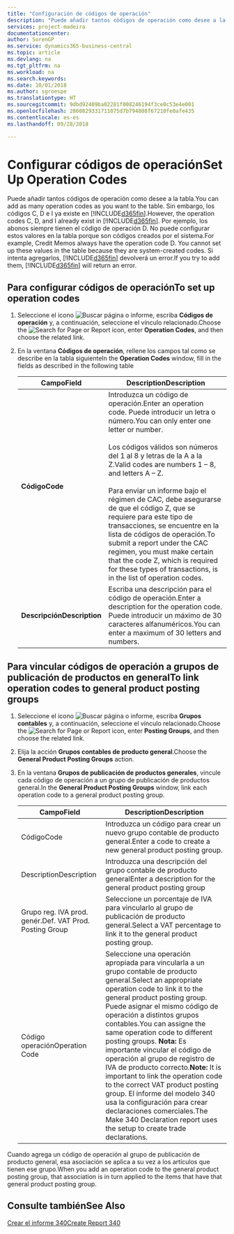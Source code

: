 ```yaml
---
title: "Configuración de códigos de operación"
description: "Puede añadir tantos códigos de operación como desee a la tabla. Sin embargo, los códigos C, D e I ya existe en Business Central."
services: project-madeira
documentationcenter: 
author: SorenGP
ms.service: dynamics365-business-central
ms.topic: article
ms.devlang: na
ms.tgt_pltfrm: na
ms.workload: na
ms.search.keywords: 
ms.date: 10/01/2018
ms.author: sgroespe
ms.translationtype: HT
ms.sourcegitcommit: 9dbd92409ba02281f008246194f3ce0c53e4e001
ms.openlocfilehash: 2860829331711075d7b794808f67210fe0afe435
ms.contentlocale: es-es
ms.lasthandoff: 09/28/2018

---
```

# <a name="set-up-operation-codes"></a><span data-ttu-id="1253a-104">Configurar códigos de operación</span><span class="sxs-lookup"><span data-stu-id="1253a-104">Set Up Operation Codes</span></span>
<span data-ttu-id="1253a-105">Puede añadir tantos códigos de operación como desee a la tabla.</span><span class="sxs-lookup"><span data-stu-id="1253a-105">You can add as many operation codes as you want to the table.</span></span> <span data-ttu-id="1253a-106">Sin embargo, los códigos C, D e I ya existe en [!INCLUDE[d365fin](../../includes/d365fin_md.md)].</span><span class="sxs-lookup"><span data-stu-id="1253a-106">However, the operation codes C, D, and I already exist in [!INCLUDE[d365fin](../../includes/d365fin_md.md)].</span></span> <span data-ttu-id="1253a-107">Por ejemplo, los abonos siempre tienen el código de operación D. No puede configurar estos valores en la tabla porque son códigos creados por el sistema.</span><span class="sxs-lookup"><span data-stu-id="1253a-107">For example, Credit Memos always have the operation code D. You cannot set up these values in the table because they are system-created codes.</span></span> <span data-ttu-id="1253a-108">Si intenta agregarlos, [!INCLUDE[d365fin](../../includes/d365fin_md.md)] devolverá un error.</span><span class="sxs-lookup"><span data-stu-id="1253a-108">If you try to add them, [!INCLUDE[d365fin](../../includes/d365fin_md.md)] will return an error.</span></span>  

## <a name="to-set-up-operation-codes"></a><span data-ttu-id="1253a-109">Para configurar códigos de operación</span><span class="sxs-lookup"><span data-stu-id="1253a-109">To set up operation codes</span></span>  

1.  <span data-ttu-id="1253a-110">Seleccione el icono ![Buscar página o informe](../../media/ui-search/search_small.png "icono Buscar página o informe"), escriba **Códigos de operación** y, a continuación, seleccione el vínculo relacionado.</span><span class="sxs-lookup"><span data-stu-id="1253a-110">Choose the ![Search for Page or Report](../../media/ui-search/search_small.png "Search for Page or Report icon") icon, enter **Operation Codes**, and then choose the related link.</span></span>  
2.  <span data-ttu-id="1253a-111">En la ventana **Códigos de operación**, rellene los campos tal como se describe en la tabla siguiente</span><span class="sxs-lookup"><span data-stu-id="1253a-111">In the **Operation Codes** window, fill in the fields as described in the following table</span></span>  

    |<span data-ttu-id="1253a-112">Campo</span><span class="sxs-lookup"><span data-stu-id="1253a-112">Field</span></span>|<span data-ttu-id="1253a-113">Description</span><span class="sxs-lookup"><span data-stu-id="1253a-113">Description</span></span>|  
    |---------------------------------|---------------------------------------|  
    |<span data-ttu-id="1253a-114">**Código**</span><span class="sxs-lookup"><span data-stu-id="1253a-114">**Code**</span></span>|<span data-ttu-id="1253a-115">Introduzca un código de operación.</span><span class="sxs-lookup"><span data-stu-id="1253a-115">Enter an operation code.</span></span> <span data-ttu-id="1253a-116">Puede introducir un letra o número.</span><span class="sxs-lookup"><span data-stu-id="1253a-116">You can only enter one letter or number.</span></span><br /><br /> <span data-ttu-id="1253a-117">Los códigos válidos son números del 1 al 8 y letras de la A a la Z.</span><span class="sxs-lookup"><span data-stu-id="1253a-117">Valid codes are numbers 1 – 8, and letters A – Z.</span></span><br /><br /> <span data-ttu-id="1253a-118">Para enviar un informe bajo el régimen de CAC, debe asegurarse de que el código Z, que se requiere para este tipo de transacciones, se encuentre en la lista de códigos de operación.</span><span class="sxs-lookup"><span data-stu-id="1253a-118">To submit a report under the CAC regimen, you must make certain that the code Z, which is required for these types of transactions, is in the list of operation codes.</span></span>|  
    |<span data-ttu-id="1253a-119">**Descripción**</span><span class="sxs-lookup"><span data-stu-id="1253a-119">**Description**</span></span>|<span data-ttu-id="1253a-120">Escriba una descripción para el código de operación.</span><span class="sxs-lookup"><span data-stu-id="1253a-120">Enter a description for the operation code.</span></span> <span data-ttu-id="1253a-121">Puede introducir un máximo de 30 caracteres alfanuméricos.</span><span class="sxs-lookup"><span data-stu-id="1253a-121">You can enter a maximum of 30 letters and numbers.</span></span>|  

## <a name="to-link-operation-codes-to-general-product-posting-groups"></a><span data-ttu-id="1253a-122">Para vincular códigos de operación a grupos de publicación de productos en general</span><span class="sxs-lookup"><span data-stu-id="1253a-122">To link operation codes to general product posting groups</span></span>  

1.  <span data-ttu-id="1253a-123">Seleccione el icono ![Buscar página o informe](../../media/ui-search/search_small.png "icono Buscar página o informe"), escriba **Grupos contables** y, a continuación, seleccione el vínculo relacionado.</span><span class="sxs-lookup"><span data-stu-id="1253a-123">Choose the ![Search for Page or Report](../../media/ui-search/search_small.png "Search for Page or Report icon") icon, enter **Posting Groups**, and then choose the related link.</span></span>  
2.  <span data-ttu-id="1253a-124">Elija la acción **Grupos contables de producto general**.</span><span class="sxs-lookup"><span data-stu-id="1253a-124">Choose the **General Product Posting Groups** action.</span></span>  
3.  <span data-ttu-id="1253a-125">En la ventana **Grupos de publicación de productos generales**, vincule cada código de operación a un grupo de publicación de productos general.</span><span class="sxs-lookup"><span data-stu-id="1253a-125">In the **General Product Posting Groups** window, link each operation code to a general product posting group.</span></span>  

    |<span data-ttu-id="1253a-126">Campo</span><span class="sxs-lookup"><span data-stu-id="1253a-126">Field</span></span>|<span data-ttu-id="1253a-127">Description</span><span class="sxs-lookup"><span data-stu-id="1253a-127">Description</span></span>|  
    |---------------------------------|---------------------------------------|  
    |<span data-ttu-id="1253a-128">Código</span><span class="sxs-lookup"><span data-stu-id="1253a-128">Code</span></span>|<span data-ttu-id="1253a-129">Introduzca un código para crear un nuevo grupo contable de producto general.</span><span class="sxs-lookup"><span data-stu-id="1253a-129">Enter a code to create a new general product posting group.</span></span>|  
    |<span data-ttu-id="1253a-130">Description</span><span class="sxs-lookup"><span data-stu-id="1253a-130">Description</span></span>|<span data-ttu-id="1253a-131">Introduzca una descripción del grupo contable de producto general</span><span class="sxs-lookup"><span data-stu-id="1253a-131">Enter a description for the general product posting group</span></span>|  
    |<span data-ttu-id="1253a-132">Grupo reg. IVA prod. genér.</span><span class="sxs-lookup"><span data-stu-id="1253a-132">Def. VAT Prod. Posting Group</span></span>|<span data-ttu-id="1253a-133">Seleccione un porcentaje de IVA para vincularlo al grupo de publicación de producto general.</span><span class="sxs-lookup"><span data-stu-id="1253a-133">Select a VAT percentage to link it to the general product posting group.</span></span>|  
    |<span data-ttu-id="1253a-134">Código operación</span><span class="sxs-lookup"><span data-stu-id="1253a-134">Operation Code</span></span>|<span data-ttu-id="1253a-135">Seleccione una operación apropiada para vincularla a un grupo contable de producto general.</span><span class="sxs-lookup"><span data-stu-id="1253a-135">Select an appropriate operation code to link it to the general product posting group.</span></span> <span data-ttu-id="1253a-136">Puede asignar el mismo código de operación a distintos grupos contables.</span><span class="sxs-lookup"><span data-stu-id="1253a-136">You can assigne the same operation code to different posting groups.</span></span> <span data-ttu-id="1253a-137">**Nota:** Es importante vincular el código de operación al grupo de registro de IVA de producto correcto.</span><span class="sxs-lookup"><span data-stu-id="1253a-137">**Note:**  It is important to link the operation code to the correct VAT product posting group.</span></span> <span data-ttu-id="1253a-138">El informe del modelo 340 usa la configuración para crear declaraciones comerciales.</span><span class="sxs-lookup"><span data-stu-id="1253a-138">The Make 340 Declaration report uses the setup to create trade declarations.</span></span>|  

<span data-ttu-id="1253a-139">Cuando agrega un código de operación al grupo de publicación de producto general, esa asociación se aplica a su vez a los artículos que tienen ese grupo.</span><span class="sxs-lookup"><span data-stu-id="1253a-139">When you add an operation code to the general product posting group, that association is in turn applied to the items that have that general product posting group.</span></span>  

## <a name="see-also"></a><span data-ttu-id="1253a-140">Consulte también</span><span class="sxs-lookup"><span data-stu-id="1253a-140">See Also</span></span>  
 [<span data-ttu-id="1253a-141">Crear el informe 340</span><span class="sxs-lookup"><span data-stu-id="1253a-141">Create Report 340</span></span>](how-to-create-report-340.md)

